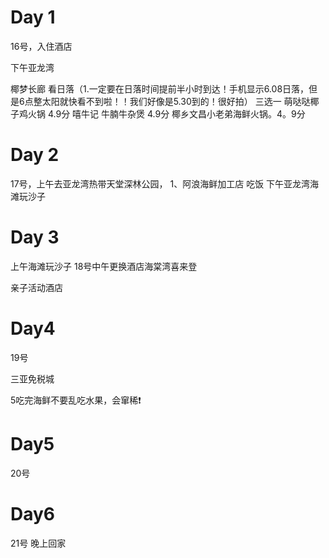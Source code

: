 # Day 1

16号，入住酒店

下午亚龙湾

椰梦长廊 看日落（1.一定要在日落时间提前半小时到达！手机显示6.08日落，但是6点整太阳就快看不到啦！！我们好像是5.30到的！很好拍）
三选一
萌哒哒椰子鸡火锅 4.9分
嘻牛记 牛腩牛杂煲 4.9分
椰乡文昌小老弟海鲜火锅。4。9分


  

# Day 2

17号，上午去亚龙湾热带天堂深林公园，
1、阿浪海鲜加工店 吃饭
下午亚龙湾海滩玩沙子

  

# Day 3
上午海滩玩沙子
18号中午更换酒店海棠湾喜来登

亲子活动酒店

  
  

# Day4

19号

三亚免税城

  

5吃完海鲜不要乱吃水果，会窜稀❗

  

# Day5
20号
# Day6
21号 晚上回家